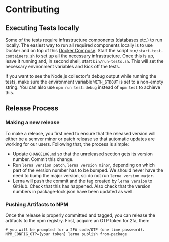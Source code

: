 # Contributing

## Executing Tests locally
Some of the tests require infrastructure components (databases etc.) to run locally. The easiest way to run all required components locally is to use Docker and on top of this [Docker Compose](https://docs.docker.com/compose/). Start the script `bin/start-test-containers.sh` to set up all the necessary infrastructure. Once this is up, leave it running and, in second shell, start `bin/run-tests.sh`. This will set the necessary environment variables and kick off the tests.

If you want to see the Node.js collector's debug output while running the tests, make sure the environment variable `WITH_STDOUT` is set to a non-empty string. You can also use `npm run test:debug` instead of `npm test` to achieve this.

## Release Process

### Making a new release
To make a release, you first need to ensure that the released version will either be a semver minor or patch release so that automatic updates are working for our users. Following that, the process is simple:

 - Update `CHANGELOG.md` so that the unreleased section gets its version number. Commit this change.
 - Run `lerna version patch`, `lerna version minor`, depending on which part of the version number has to be bumped. We should never have the need to bump the major version, so do not run `lerna version major`.
 - Lerna will push the commit and the tag created by `lerna version` to GitHub. Check that this has happened. Also check that the version numbers in package-lock.json have been updated as well.

### Pushing Artifacts to NPM
Once the release is properly committed and tagged, you can release the artifacts to the npm registry. First, acquire an OTP token for 2fa, then:

```
# you will be prompted for a 2FA code/OTP (one time password).
NPM_CONFIG_OTP={your token} lerna publish from-package
```
